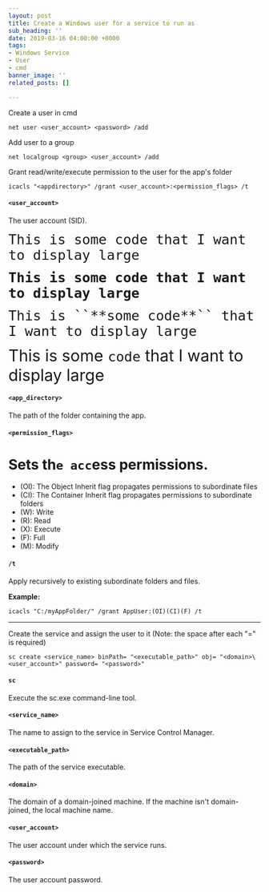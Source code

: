 ```yaml
---
layout: post
title: Create a Windows user for a service to run as
sub_heading: ''
date: 2019-03-16 04:00:00 +0000
tags:
- Windows Service
- User
- cmd
banner_image: ''
related_posts: []

---
```

Create a user in cmd

    net user <user_account> <password> /add

Add user to a group

    net localgroup <group> <user_account> /add

Grant read/write/execute permission to the user for the app's folder

    icacls "<appdirectory>" /grant <user_account>:<permission_flags> /t

#### `<user_account>`

The user account (SID).

<span style="font-size:32px">`This is some code that I want to display large`</span>

<span style="font-size:32px; font-weight:bold">`This is some code that I want to display large`</span>

<span style="font-size:32px">`This is ``**some code**`` that I want to display large`</span>

<span style="font-size:32px">This is some `code` that I want to display large</span>

#### `<app_directory>`

The path of the folder containing the app.

#### `<permission_flags>`

# Sets th`e acc`ess permissions.

* (OI): The Object Inherit flag propagates permissions to subordinate files
* (CI): The Container Inherit flag propagates permissions to subordinate folders
* (W): Write
* (R): Read
* (X): Execute
* (F): Full
* (M): Modify

#### `/t`

Apply recursively to existing subordinate folders and files.

**Example:**

    icacls "C:/myAppFolder/" /grant AppUser:(OI)(CI)(F) /t

***

Create the service and assign the user to it (Note: the space after each "=" is required)

    sc create <service_name> binPath= "<executable_path>" obj= "<domain>\<user_account>" password= "<password>"

#### `sc`

Execute the sc.exe command-line tool.

#### `<service_name>`

The name to assign to the service in Service Control Manager.

#### `<executable_path>`

The path of the service executable.

#### `<domain>`

The domain of a domain-joined machine. If the machine isn't domain-joined, the local machine name.

#### `<user_account>`

The user account under which the service runs.

#### `<password>`

The user account password.